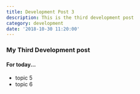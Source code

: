 ```yaml
---
title: Development Post 3  
description: This is the third development post  
category: development
date: '2018-10-30 11:20:00'
---
```

### My Third Development post

#### For today...
- topic 5
- topic 6
